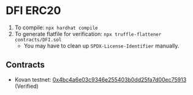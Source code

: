 # DFI ERC20

1. To compile: `npx hardhat compile`
1. To generate flatfile for verification: `npx truffle-flattener contracts/DFI.sol`
    - You may have to clean up `SPDX-License-Identifier` manually.

## Contracts

- Kovan testnet: [0x4bc4a6e03c9346e255403b0dd25fa7d00ec75913](https://kovan.etherscan.io/address/0x4bc4a6e03c9346e255403b0dd25fa7d00ec75913) (Verified)

